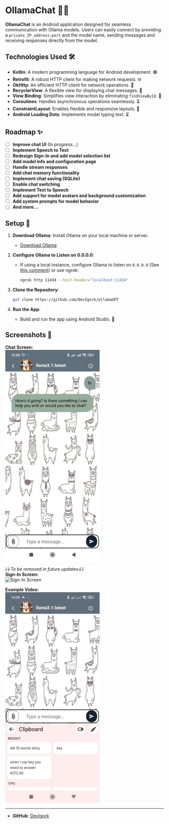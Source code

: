# OllamaChat 📱💬

**OllamaChat** is an Android application designed for seamless communication with Ollama models. Users can easily connect by providing a `private_IP_address:port` and the model name, sending messages and receiving responses directly from the model.

## Technologies Used 🛠️

- **Kotlin**: A modern programming language for Android development. 🟢
- **Retrofit**: A robust HTTP client for making network requests. 🌐
- **OkHttp**: An efficient HTTP client for network operations. 📡
- **RecyclerView**: A flexible view for displaying chat messages. 📜
- **View Binding**: Simplifies view interaction by eliminating `findViewById`. 📄
- **Coroutines**: Handles asynchronous operations seamlessly. ⏳
- **ConstraintLayout**: Enables flexible and responsive layouts. 📐
- **Android Loading Dots**: Implements model typing text. ⏳

## Roadmap ✨

- [ ] **Improve chat UI** *(In progress...)*
- [ ] **Implement Speech to Text**
- [ ] **Redesign Sign-In and add model selection list**
- [ ] **Add model info and configuration page**
- [ ] **Handle stream responses**
- [ ] **Add chat memory functionality**
- [ ] **Implement chat saving (SQLite)**
- [ ] **Enable chat switching**
- [ ] **Implement Text to Speech**
- [ ] **Add support for model avatars and background customization**
- [ ] **Add system prompts for model behavior**
- [ ] **And more...**

## Setup 🔧

1. **Download Ollama**: Install Ollama on your local machine or server.
   - [Download Ollama](https://ollama.com/)

2. **Configure Ollama to Listen on 0.0.0.0**:
   - If using a local instance, configure Ollama to listen on `0.0.0.0` (See [this comment](https://github.com/ollama/ollama/issues/703#issuecomment-1951444576)) or use ngrok:
     ```bash
     ngrok http 11434 --host-header="localhost:11434"
     ```

3. **Clone the Repository**:
    ```bash
    git clone https://github.com/DevIgork/ollamaGPT
    ```

4. **Run the App**:
   - Build and run the app using Android Studio. 🚀

## Screenshots 📸

**Chat Screen:**
<br>
<img src="resources/chat_look.jpg" alt="Chat Screen" width="300px">

*(↓To be removed in future updates↓)*
<br>
**Sign-In Screen:**
<br>
<img src="https://i.imgur.com/GEUqMPI.jpeg" alt="Sign-In Screen" width="300px">

**Example Video:**
<br>
<img src="resources/example.gif" alt="Example Video" width="300px">


---

- **GitHub**: [DevIgork](https://github.com/DevIgork)
